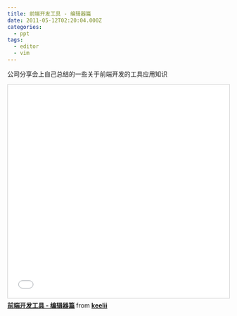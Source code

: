 ```yaml
---
title: 前端开发工具 - 编辑器篇
date: 2011-05-12T02:20:04.000Z
categories:
  - ppt
tags:
  - editor
  - vim
---
```


公司分享会上自己总结的一些关于前端开发的工具应用知识

<iframe src="//www.slideshare.net/slideshow/embed_code/key/DKyOV72B1j38ro" width="595" height="485" frameborder="0" marginwidth="0" marginheight="0" scrolling="no" style="border:1px solid #CCC; border-width:1px; margin-bottom:5px; max-width: 100%;" allowfullscreen> </iframe>
<div style="margin-bottom:5px">
    <strong> <a href="//www.slideshare.net/keelii/ss-12892582" title="前端开发工具 - 编辑器篇" target="_blank">前端开发工具 - 编辑器篇</a> </strong> from <strong><a href="https://www.slideshare.net/keelii" target="_blank">keelii</a></strong>
</div>